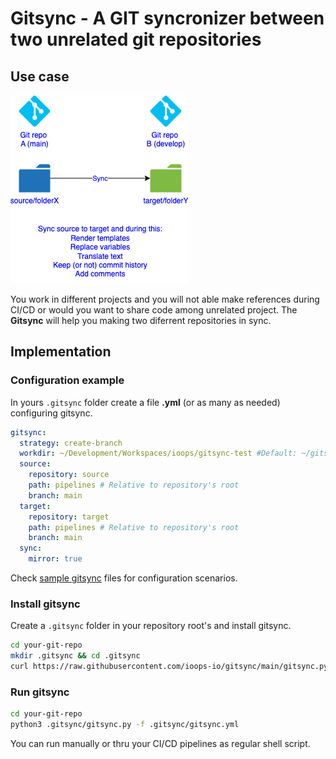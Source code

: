 # Gitsync - A GIT syncronizer between two unrelated git repositories

## Use case

![diagram](usecase.drawio.png)

You work in different projects and you will not able make references during CI/CD or would you want to share code among unrelated project. The **Gitsync** will help you making two diferrent repositories in sync.

## Implementation

### Configuration example

In yours ```.gitsync``` folder create a file **.yml** (or as many as needed) configuring gitsync.

```yaml
gitsync:
  strategy: create-branch
  workdir: ~/Development/Workspaces/ioops/gitsync-test #Default: ~/gitsync if not provided.
  source:
    repository: source
    path: pipelines # Relative to repository's root
    branch: main
  target:
    repository: target
    path: pipelines # Relative to repository's root
    branch: main
  sync:
    mirror: true
```

Check [sample gitsync](.gitsync_sample) files for configuration scenarios.

### Install gitsync

Create a ```.gitsync``` folder in your repository root's and install gitsync.

```bash
cd your-git-repo
mkdir .gitsync && cd .gitsync
curl https://raw.githubusercontent.com/ioops-io/gitsync/main/gitsync.py
```

### Run gitsync

```bash
cd your-git-repo
python3 .gitsync/gitsync.py -f .gitsync/gitsync.yml
```

You can run manually or thru your CI/CD pipelines as regular shell script.
